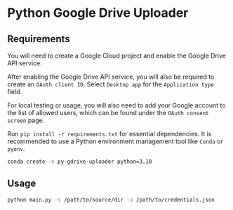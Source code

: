 # Python Google Drive Uploader

## Requirements

You will need to create a Google Cloud project and enable the Google Drive API service.

After enabling the Google Drive API service, you will also be required to create an `OAuth client ID`. Select `Desktop app` for the `Application type` field.

For local testing or usage, you will also need to add your Google account to the list of allowed users, which can be found under the `OAuth consent screen` page.

Run `pip install -r requirements.txt` for essential dependencies. It is recommended to use a Python environment management tool like `Conda` or `pyenv`.

```bash
conda create -n py-gdrive-uploader python=3.10
```

## Usage

```bash
python main.py -s /path/to/source/dir -a /path/to/credentials.json
```

